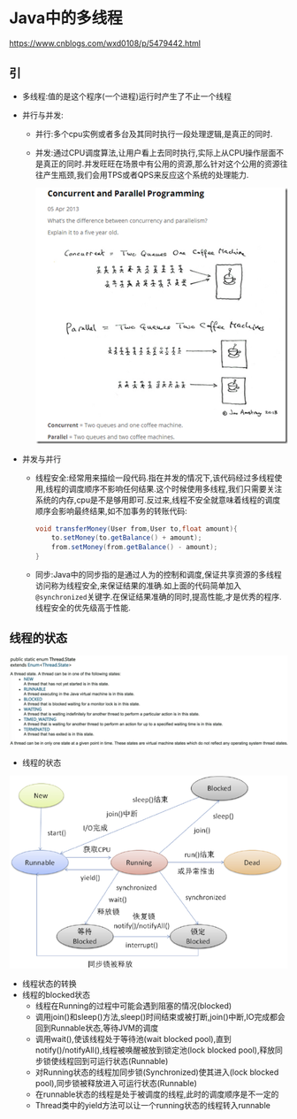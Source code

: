 # Java中的多线程

https://www.cnblogs.com/wxd0108/p/5479442.html

## 引

- 多线程:值的是这个程序(一个进程)运行时产生了不止一个线程

- 并行与并发:

  - 并行:多个cpu实例或者多台及其同时执行一段处理逻辑,是真正的同时.

  - 并发:通过CPU调度算法,让用户看上去同时执行,实际上从CPU操作层面不是真正的同时.并发旺旺在场景中有公用的资源,那么针对这个公用的资源往往产生瓶颈,我们会用TPS或者QPS来反应这个系统的处理能力.

    ![](./images/1689841-f622a468b2694253.png)

- 并发与并行

  - 线程安全:经常用来描绘一段代码.指在并发的情况下,该代码经过多线程使用,线程的调度顺序不影响任何结果.这个时候使用多线程,我们只需要关注系统的内存,cpu是不是够用即可.反过来,线程不安全就意味着线程的调度顺序会影响最终结果,如不加事务的转账代码:

    ```java
    void transferMoney(User from,User to,float amount){
        to.setMoney(to.getBalance() + amount);
        from.setMoney(from.getBalance() - amount);
    }
    ```

  - 同步:Java中的同步指的是通过人为的控制和调度,保证共享资源的多线程访问称为线程安全,来保证结果的准确.如上面的代码简单加入`@synchronized`关键字.在保证结果准确的同时,提高性能,才是优秀的程序.线程安全的优先级高于性能.

## 线程的状态

![](./images/thread-status.png)

- 线程的状态

![](./images/thread-status-change.png)

- 线程状态的转换
- 线程的blocked状态
  - 线程在Running的过程中可能会遇到阻塞的情况(blocked)
  - 调用join()和sleep()方法,sleep()时间结束或被打断,join()中断,IO完成都会回到Runnable状态,等待JVM的调度
  - 调用wait(),使该线程处于等待池(wait blocked pool),直到notify()/notifyAll(),线程被唤醒被放到锁定池(lock blocked pool),释放同步锁使线程回到可运行状态(Runnable)
  - 对Running状态的线程加同步锁(Synchronized)使其进入(lock blocked pool),同步锁被释放进入可运行状态(Runnable)
  - 在runnable状态的线程是处于被调度的线程,此时的调度顺序是不一定的
  - Thread类中的yield方法可以让一个running状态的线程转入runnable





















